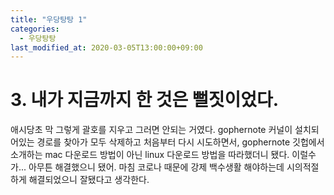 ```yaml
---
title: "우당탕탕 1"
categories:
  - 우당탕탕
last_modified_at: 2020-03-05T13:00:00+09:00
---
```

# 3. 내가 지금까지 한 것은 뻘짓이었다.

애시당초 막 그렇게 괄호를 지우고 그러면 안되는 거였다. gophernote 커널이 설치되어있는 경로를 찾아가 모두 삭제하고 처음부터 다시 시도하면서, gophernote 깃헙에서 소개하는 mac 다운로드 방법이 아닌 linux 다운로드 방법을 따라했더니 됐다. 이럴수가... 아무튼 해결했으니 됐어. 마침 코로나 때문에 강제 백수생활 해야하는데 시의적절하게 해결되었으니 잘됐다고 생각한다.
